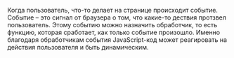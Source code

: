 Когда пользователь, что-то делает на странице происходит событие. Событие – это сигнал от браузера о том, что какие-то дествия протзвел пользователь. 
Этому событию можно назначить обработчик, то есть функцию, которая сработает, как только событие произошло.
Именно благодаря обработчикам события JavaScript-код может реагировать на действия пользователя и быть динамическим.
